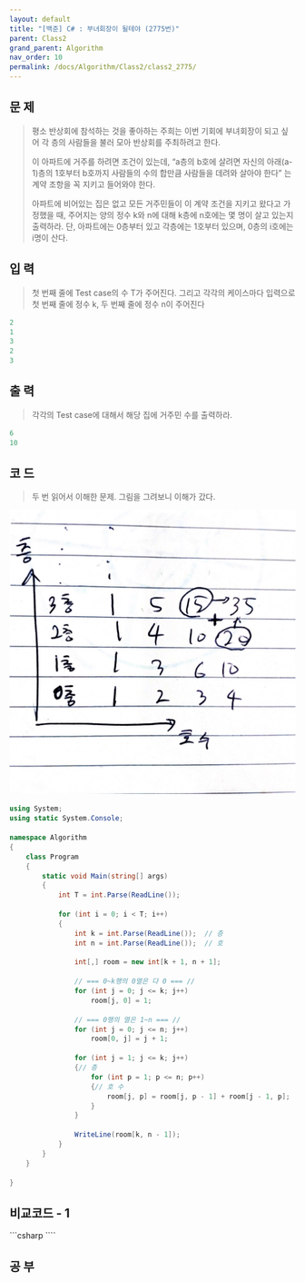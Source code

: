 ```yaml
---
layout: default
title: "[백준] C# : 부녀회장이 될테야 (2775번)"
parent: Class2
grand_parent: Algorithm
nav_order: 10
permalink: /docs/Algorithm/Class2/class2_2775/
---
```


## 문 제

> 평소 반상회에 참석하는 것을 좋아하는 주희는 이번 기회에 부녀회장이 되고 싶어 각 층의 사람들을 불러 모아 반상회를 주최하려고 한다.
>
> 이 아파트에 거주를 하려면 조건이 있는데, “a층의 b호에 살려면 자신의 아래(a-1)층의 1호부터 b호까지 사람들의 수의 합만큼 사람들을 데려와 살아야 한다” 는 계약 조항을 꼭 지키고 들어와야 한다.
>
> 아파트에 비어있는 집은 없고 모든 거주민들이 이 계약 조건을 지키고 왔다고 가정했을 때, 주어지는 양의 정수 k와 n에 대해 k층에 n호에는 몇 명이 살고 있는지 출력하라. 단, 아파트에는 0층부터 있고 각층에는 1호부터 있으며, 0층의 i호에는 i명이 산다.

## 입 력

> 첫 번째 줄에 Test case의 수 T가 주어진다. 그리고 각각의 케이스마다 입력으로 첫 번째 줄에 정수 k, 두 번째 줄에 정수 n이 주어진다

```yaml
2
1
3
2
3
```

## 출 력

> 각각의 Test case에 대해서 해당 집에 거주민 수를 출력하라.

```yaml
6
10
```

## 코 드

> 두 번 읽어서 이해한 문제. 그림을 그려보니 이해가 갔다.

![](/assets/images/Chairman_2775.jpg)

<div class="code-example" markdown="1">

```csharp
using System;
using static System.Console;

namespace Algorithm
{
    class Program
    {
        static void Main(string[] args)
        {
            int T = int.Parse(ReadLine());

            for (int i = 0; i < T; i++)
            {
                int k = int.Parse(ReadLine());  // 층
                int n = int.Parse(ReadLine());  // 호

                int[,] room = new int[k + 1, n + 1];

                // === 0~k행의 0열은 다 0 === //
                for (int j = 0; j <= k; j++)
                    room[j, 0] = 1;

                // === 0행의 열은 1~n === //
                for (int j = 0; j <= n; j++)
                    room[0, j] = j + 1;

                for (int j = 1; j <= k; j++)
                {// 층
                    for (int p = 1; p <= n; p++)
                    {// 호 수
                        room[j, p] = room[j, p - 1] + room[j - 1, p];
                    }
                }

                WriteLine(room[k, n - 1]);
            }
        }
    }

}

```

</div>

## 비교코드 - 1

<div class="code-example" markdown="1">
```csharp
````

</div>

## 공 부
